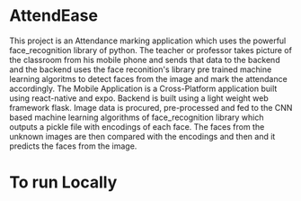 # AttendEase

This project is an Attendance marking application which uses the powerful face_recognition library of python. The teacher or professor takes picture of the classroom from his mobile phone and sends that data to the backend and the backend uses the face reconition's library pre trained machine learning algoritms to detect faces from the image and mark the attendance accordingly.
The Mobile Application is a Cross-Platform application built using react-native and expo. Backend is built using a light weight web framework flask.
Image data is procured, pre-processed and fed to the CNN based machine learning algorithms of face_recognition library which outputs a pickle file with encodings of each face.
The faces from the unknown images are then compared with the encodings and then and it predicts the faces from the image.

# To run Locally
